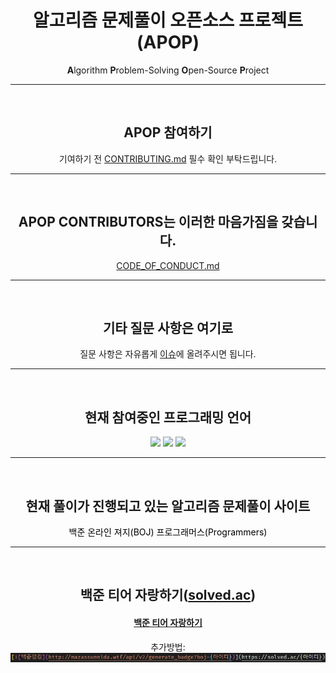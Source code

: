 <div align="center" >

# 알고리즘 문제풀이 오픈소스 프로젝트(APOP)

**A**lgorithm **P**roblem-Solving **O**pen-Source **P**roject

<hr>
<br>

## APOP 참여하기

기여하기 전 <a href="./CONTRIBUTING.md">CONTRIBUTING.md</a> 필수 확인 부탁드립니다.

<hr>
<br>

## APOP CONTRIBUTORS는 이러한 마음가짐을 갖습니다.

<a href="./CODE_OF_CONDUCT.md">CODE_OF_CONDUCT.md</a>

<hr>
<br>

## 기타 질문 사항은 여기로

질문 사항은 자유롭게 <a href="https://github.com/dongjji/Algorithm/issues">이슈</a>에 올려주시면 됩니다.

<hr>
<br>

## 현재 참여중인 프로그래밍 언어

<p align="center">
 <img src="https://img.shields.io/badge/-JavaScript-black?style=flat-square&logo=javascript"/>
 <img src="https://img.shields.io/badge/-Java-black?style=flat-square&logo=Java"/>
 <img src="https://img.shields.io/badge/-Python-black?style=flat-square&logo=Python"/>
</p>

<hr>
<br>

## 현재 풀이가 진행되고 있는 알고리즘 문제풀이 사이트

<a href="https://www.acmicpc.net/" style="color: black; text-decoration: none;">백준 온라인 져지(BOJ)</a>
<a href="https://programmers.co.kr/learn/challenges" style="color: black; text-decoration: none;">프로그래머스(Programmers)</a>

<hr>
<br>

## 백준 티어 자랑하기(<a href="https://solved.ac/">solved.ac</a>)

#### <a href="./BOJ_RANK.md">백준 티어 자랑하기</a>

추가방법: <img src="./resources/boj_rank_readme/add_tear.PNG">

</div>
